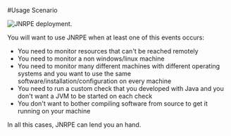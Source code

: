 #Usage Scenario
 
![JNRPE deployment.](images/usage_scenario.png)

   You will want to use JNRPE when at least one of this events occurs:
   
   * You need to monitor resources that can't be reached remotely
   * You need to monitor a non windows/linux machine
   * You need to monitor many different machines with different operating systems
     and you want to use the same software/installation/configuration on every 
     machine
   * You need to run a custom check that you developed with Java and you don't want
     a JVM to be started on each check
   * You don't want to bother compiling software from source to get it running on 
     your machine
   
   In all this cases, JNRPE can lend you an hand.   